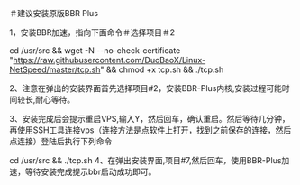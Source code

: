 ＃建议安装原版BBR Plus

1，安装BBR加速，指向下面命令＃选择项目＃2

cd /usr/src && wget -N --no-check-certificate "https://raw.githubusercontent.com/DuoBaoX/Linux-NetSpeed/master/tcp.sh" && chmod +x tcp.sh && ./tcp.sh

2、注意在弹出的安装界面首先选择项目#2，安装BBR-Plus内核,安装过程可能时间较长,耐心等待。

3、安装完成后会提示重启VPS,输入Y，然后回车，确认重启。然后等待几分钟，再使用SSH工具连接vps（连接方法是点软件上打开，找到之前保存的连接，然后点连接）登陆后执行下列命令

cd /usr/src && ./tcp.sh
4、在弹出安装界面,项目#7,然后回车，使用BBR-Plus加速，等待安装完成提示bbr启动成功即可。
